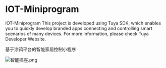 # IOT-Miniprogram
IOT-Miniprogram
This project is developed using Tuya SDK, which enables you to quickly develop branded apps connecting and controlling smart scenarios of many devices. For more information, please check Tuya Developer Website.

基于涂鸦平台的智能家居控制小程序

![智能插座.png](http://ww1.sinaimg.cn/large/9f7d52ebgy1gpp7l2t3btj21hc0t6wj3.jpg)
